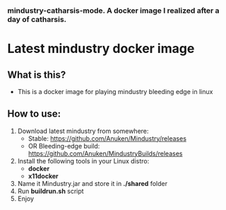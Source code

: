### mindustry-catharsis-mode. A docker image I realized after a day of catharsis.
# Latest mindustry docker image

## What is this?
* This is a docker image for playing mindustry bleeding edge in linux

## How to use: 
1. Download latest mindustry from somewhere:
    * Stable: https://github.com/Anuken/Mindustry/releases
    * OR Bleeding-edge build: https://github.com/Anuken/MindustryBuilds/releases
2. Install the following tools in your Linux distro:
    * <b>docker</b>
    * <b>x11docker</b>
2. Name it Mindustry.jar and store it in <b>./shared</b> folder
3. Run <b>buildrun.sh</b> script
4. Enjoy
